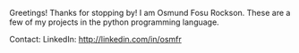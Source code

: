 Greetings!
Thanks for stopping by! I am Osmund Fosu Rockson.
These are a few of my projects in the python programming language. 

Contact: 
LinkedIn: http://linkedin.com/in/osmfr
